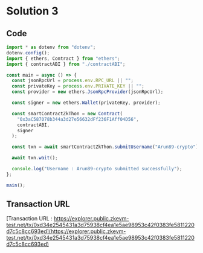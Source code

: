 # Solution 3

## Code

```ts
import * as dotenv from "dotenv";
dotenv.config();
import { ethers, Contract } from "ethers";
import { contractABI } from "./contractABI";

const main = async () => {
  const jsonRpcUrl = process.env.RPC_URL || "";
  const privateKey = process.env.PRIVATE_KEY || "";
  const provider = new ethers.JsonRpcProvider(jsonRpcUrl);

  const signer = new ethers.Wallet(privateKey, provider);

  const smartContractZkThon = new Contract(
    "0x3aC587078b344a3d27e56632dFf236F1Aff04D56",
    contractABI,
    signer
  );

  const txn = await smartContractZkThon.submitUsername("Arun89-crypto");

  await txn.wait();

  console.log("Username : Arun89-crypto submitted successfully");
};

main();

```

## Transaction URL

[Transaction URL : https://explorer.public.zkevm-test.net/tx/0xd34e2545431a3d75938cf4ea1e5ae98953c42f0383fe5811220d7c5c8cc693ed](https://explorer.public.zkevm-test.net/tx/0xd34e2545431a3d75938cf4ea1e5ae98953c42f0383fe5811220d7c5c8cc693ed)
